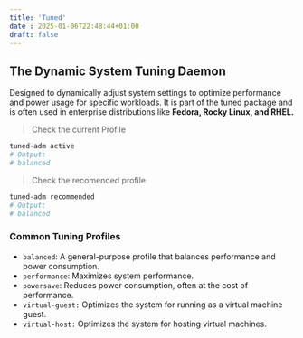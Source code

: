 ```yaml
---
title: 'Tuned'
date : 2025-01-06T22:48:44+01:00
draft: false
---
```

## The Dynamic System Tuning Daemon
Designed to dynamically adjust system settings to optimize performance and power usage for specific workloads.
It is part of the tuned package and is often used in enterprise distributions like **Fedora, Rocky Linux, and RHEL.**


> Check the current  Profile
```bash
tuned-adm active
# Output:
# balanced
```

> Check the recomended profile
```bash
tuned-adm recommended
# Output:
# balanced
```




### Common Tuning Profiles

*  `balanced`: A general-purpose profile that balances performance and power consumption.
*  `performance`: Maximizes system performance.
*  `powersave`: Reduces power consumption, often at the cost of performance.
*  `virtual-guest:` Optimizes the system for running as a virtual machine guest.
*  `virtual-host:` Optimizes the system for hosting virtual machines.



